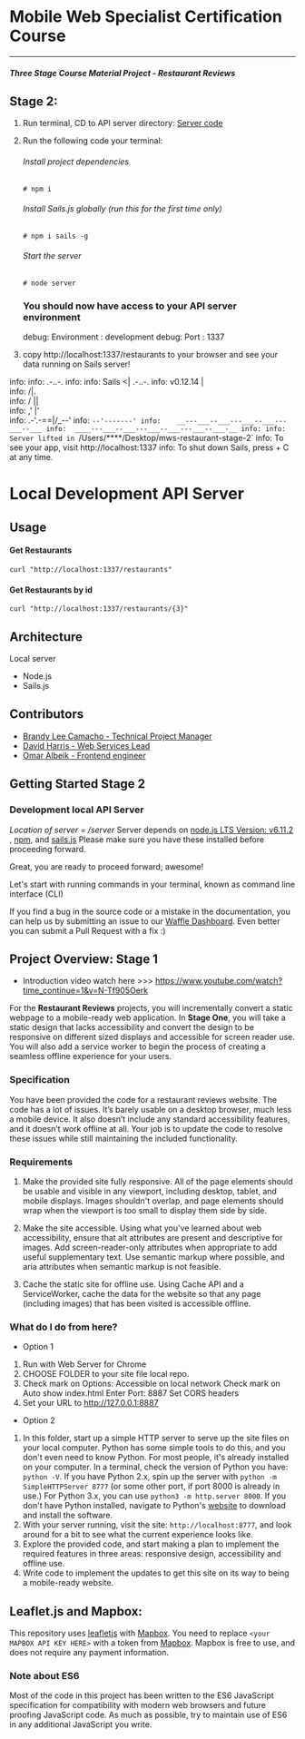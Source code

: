 # Mobile Web Specialist Certification Course
---
#### _Three Stage Course Material Project - Restaurant Reviews_

## Stage 2:

1) Run terminal, CD to API server directory: [Server code](https://github.com/heggy231/mws-restaurant-stage-2)
2) Run the following code your terminal:    
    ###### Install project dependencies
    ```Install project dependencies [don't copy the # hashtag, it is just the indication that this is a code you need to put inside of terminal, run this for the first time only]
    # npm i
    ```
    ###### Install Sails.js globally (run this for the first time only)
    ```Install sails global
    # npm i sails -g
    ```
    ###### Start the server 
    ```Start server
    # node server
    ```
    ### You should now have access to your API server environment
    debug: Environment : development
    debug: Port        : 1337

3) copy http://localhost:1337/restaurants to your browser and see your data running on Sails server!

info:
info:                .-..-.
info:
info:    Sails              <|    .-..-.
info:    v0.12.14            |\
info:                       /|.\
info:                      / || \
info:                    ,'  |'  \
info:                 .-'.-==|/_--'
info:                 `--'-------'
info:    __---___--___---___--___---___--___
info:  ____---___--___---___--___---___--___-__
info:
info: Server lifted in `/Users/****/Desktop/mws-restaurant-stage-2`
info: To see your app, visit http://localhost:1337
info: To shut down Sails, press <CTRL> + C at any time.


# Local Development API Server
## Usage
#### Get Restaurants
```
curl "http://localhost:1337/restaurants"
```
#### Get Restaurants by id
````
curl "http://localhost:1337/restaurants/{3}"
````

## Architecture
Local server
- Node.js
- Sails.js

## Contributors

- [Brandy Lee Camacho - Technical Project Manager](mailto:brandy.camacho@udacity.com)
- [David Harris - Web Services Lead](mailto:david.harris@udacity.com)
- [Omar Albeik - Frontend engineer](mailto:omaralbeik@gmail.com)

## Getting Started Stage 2

### Development local API Server
_Location of server = /server_
Server depends on [node.js LTS Version: v6.11.2 ](https://nodejs.org/en/download/), [npm](https://www.npmjs.com/get-npm), and [sails.js](http://sailsjs.com/)
Please make sure you have these installed before proceeding forward.

Great, you are ready to proceed forward; awesome!

Let's start with running commands in your terminal, known as command line interface (CLI)




If you find a bug in the source code or a mistake in the documentation, you can help us by
submitting an issue to our [Waffle Dashboard](https://waffle.io/udacity/mwnd-issues). Even better you can submit a Pull Request with a fix :)




## Project Overview: Stage 1
- Introduction video watch here >>> https://www.youtube.com/watch?time_continue=1&v=N-Tf905Oerk

For the **Restaurant Reviews** projects, you will incrementally convert a static webpage to a mobile-ready web application. In **Stage One**, you will take a static design that lacks accessibility and convert the design to be responsive on different sized displays and accessible for screen reader use. You will also add a service worker to begin the process of creating a seamless offline experience for your users.

### Specification

You have been provided the code for a restaurant reviews website. The code has a lot of issues. It’s barely usable on a desktop browser, much less a mobile device. It also doesn’t include any standard accessibility features, and it doesn’t work offline at all. Your job is to update the code to resolve these issues while still maintaining the included functionality. 

### Requirements
  1. Make the provided site fully responsive. All of the page elements should be usable and visible in any viewport, including desktop, tablet, and mobile displays. Images shouldn't overlap, and page elements should wrap when the viewport is too small to display them side by side.

  2. Make the site accessible. Using what you've learned about web accessibility, ensure that alt attributes are present and descriptive for images. Add screen-reader-only attributes when appropriate to add useful supplementary text. Use semantic markup where possible, and aria attributes when semantic markup is not feasible.

  3. Cache the static site for offline use. Using Cache API and a ServiceWorker, cache the data for the website so that any page (including images) that has been visited is accessible offline.

### What do I do from here?
- Option 1
1. Run with Web Server for Chrome
2. CHOOSE FOLDER to your site file local repo.
3. Check mark on Options: Accessible on local network
   Check mark on Auto show index.html
   Enter Port: 8887
   Set CORS headers
4. Set your URL to http://127.0.0.1:8887

- Option 2
1. In this folder, start up a simple HTTP server to serve up the site files on your local computer. Python has some simple tools to do this, and you don't even need to know Python. For most people, it's already installed on your computer. 
  In a terminal, check the version of Python you have: `python -V`. If you have Python 2.x, spin up the server with `python -m SimpleHTTPServer 8777` (or some other port, if port 8000 is already in use.) For Python 3.x, you can use `python3 -m http.server 8000`. If you don't have Python installed, navigate to Python's [website](https://www.python.org/) to download and install the software.
2. With your server running, visit the site: `http://localhost:8777`, and look around for a bit to see what the current experience looks like.
3. Explore the provided code, and start making a plan to implement the required features in three areas: responsive design, accessibility and offline use.
4. Write code to implement the updates to get this site on its way to being a mobile-ready website.

## Leaflet.js and Mapbox:

This repository uses [leafletjs](https://leafletjs.com/) with [Mapbox](https://www.mapbox.com/). You need to replace `<your MAPBOX API KEY HERE>` with a token from [Mapbox](https://www.mapbox.com/). Mapbox is free to use, and does not require any payment information. 

### Note about ES6

Most of the code in this project has been written to the ES6 JavaScript specification for compatibility with modern web browsers and future proofing JavaScript code. As much as possible, try to maintain use of ES6 in any additional JavaScript you write. 



